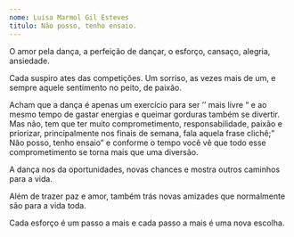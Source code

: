 ```yaml
---
nome: Luisa Marmol Gil Esteves
titulo: Não posso, tenho ensaio.
---
```


O amor pela dança, a perfeição de dançar, o esforço, cansaço, alegria, ansiedade.

Cada suspiro ates das competições. Um sorriso, as vezes mais de um, e sempre aquele sentimento no peito, de paixão.

Acham que a dança é apenas um exercício para ser ’’ mais livre “ e ao mesmo tempo de gastar energias e queimar gorduras também se divertir. Mas não, tem que ter muito comprometimento, responsabilidade, paixão e priorizar, principalmente nos finais de semana, fala aquela frase clichê;” Não posso, tenho ensaio” e conforme o tempo você vê que todo esse comprometimento se torna mais que uma diversão.

A dança nos da oportunidades, novas chances e mostra outros caminhos para a vida.

Além de trazer paz e amor, também trás novas amizades que normalmente são para a vida toda.

Cada esforço é um passo a mais e cada passo a mais é uma nova escolha.

